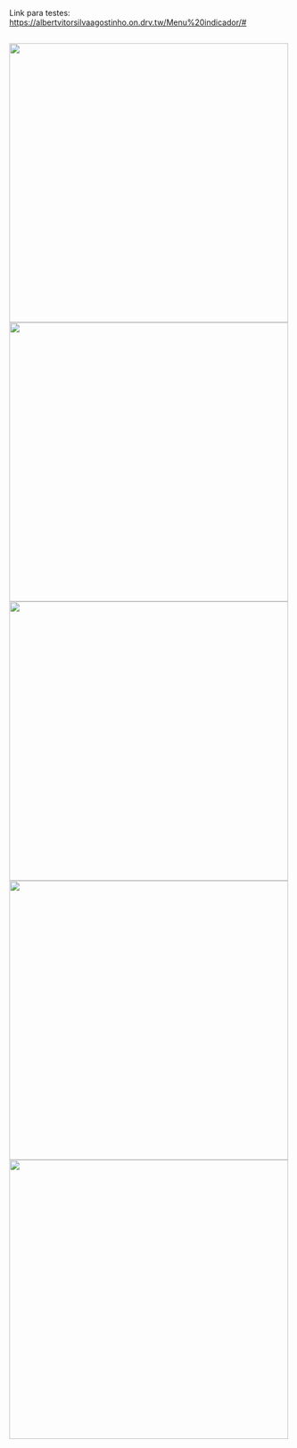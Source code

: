 
Link para testes: https://albertvitorsilvaagostinho.on.drv.tw/Menu%20indicador/#
##

<img src="https://cdn.discordapp.com/attachments/948914773754527767/951113208918319124/print_1.png" width="500">
<img src="https://cdn.discordapp.com/attachments/948914773754527767/951113209329356860/print_2.png" width="500">
<img src="https://cdn.discordapp.com/attachments/948914773754527767/951113209656520804/print_3.png" width="500">
<img src="https://cdn.discordapp.com/attachments/948914773754527767/951113209891418162/print_4.png" width="500">
<img src="https://cdn.discordapp.com/attachments/948914773754527767/951113210138873946/print_5.png" width="500">

